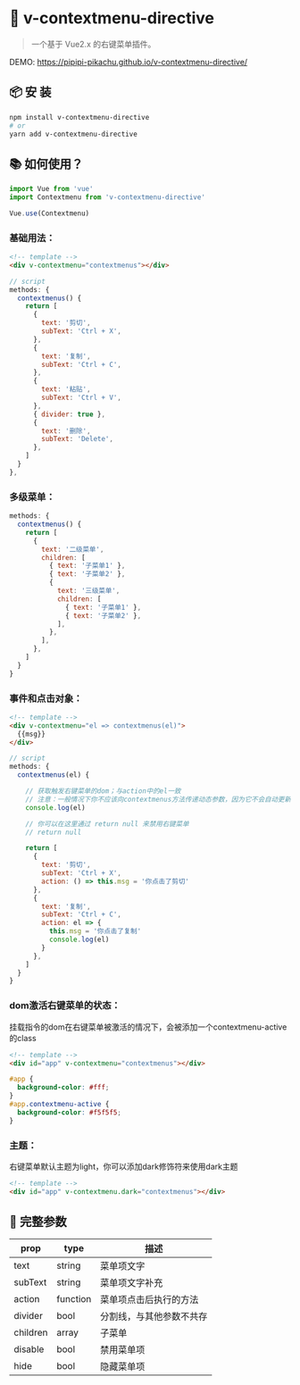# 🌈 v-contextmenu-directive

> 一个基于 Vue2.x 的右键菜单插件。

DEMO: https://pipipi-pikachu.github.io/v-contextmenu-directive/


## 📦 安 装
```bash
npm install v-contextmenu-directive
# or
yarn add v-contextmenu-directive
```


## 📚 如何使用？
```javascript
import Vue from 'vue'
import Contextmenu from 'v-contextmenu-directive'

Vue.use(Contextmenu)
```


### 基础用法：
```html
<!-- template -->
<div v-contextmenu="contextmenus"></div>
```
```javascript
// script
methods: {
  contextmenus() {
    return [
      {
        text: '剪切',
        subText: 'Ctrl + X',
      },
      {
        text: '复制',
        subText: 'Ctrl + C',
      },
      {
        text: '粘贴',
        subText: 'Ctrl + V',
      },
      { divider: true },
      {
        text: '删除',
        subText: 'Delete',
      },
    ]
  }
},
```


### 多级菜单：
```javascript
methods: {
  contextmenus() {
    return [
      {
        text: '二级菜单',
        children: [
          { text: '子菜单1' },
          { text: '子菜单2' },
          {
            text: '三级菜单',
            children: [
              { text: '子菜单1' },
              { text: '子菜单2' },
            ],
          },
        ],
      },
    ]
  }
}
```


### 事件和点击对象：
```html
<!-- template -->
<div v-contextmenu="el => contextmenus(el)">
  {{msg}}
</div>
```
```javascript
// script
methods: {
  contextmenus(el) {

    // 获取触发右键菜单的dom；与action中的el一致
    // 注意：一般情况下你不应该向contextmenus方法传递动态参数，因为它不会自动更新，正确的做法是向触发右键菜单的dom上绑定dataset，然后在这里通过el.dataset来获取动态的值
    console.log(el)

    // 你可以在这里通过 return null 来禁用右键菜单
    // return null

    return [
      {
        text: '剪切',
        subText: 'Ctrl + X',
        action: () => this.msg = '你点击了剪切'
      },
      {
        text: '复制',
        subText: 'Ctrl + C',
        action: el => {
          this.msg = '你点击了复制'
          console.log(el)
        }
      },
    ]
  }
}
```


### dom激活右键菜单的状态：
挂载指令的dom在右键菜单被激活的情况下，会被添加一个contextmenu-active的class
```html
<!-- template -->
<div id="app" v-contextmenu="contextmenus"></div>
```

```css
#app {
  background-color: #fff;
}
#app.contextmenu-active {
  background-color: #f5f5f5;
}
```


### 主题：
右键菜单默认主题为light，你可以添加dark修饰符来使用dark主题
```html
<!-- template -->
<div id="app" v-contextmenu.dark="contextmenus"></div>
```


## 📒 完整参数
| prop           | type     | 描述                                           |
|----------------|----------|-----------------------------------------------|
| text           | string   | 菜单项文字                                      |
| subText        | string   | 菜单项文字补充                                   |
| action         | function | 菜单项点击后执行的方法                            |
| divider        | bool     | 分割线，与其他参数不共存                           |
| children       | array    | 子菜单                                          |
| disable        | bool     | 禁用菜单项                                       |
| hide           | bool     | 隐藏菜单项                                       |